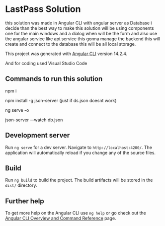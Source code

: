 # LastPass Solution

this solution was made in Angular CLI with angular server as Database
i decide than the best way to make this solution will be using components one for the main windows and a dialog when will be the form 
and also use the angular service like api.service this gonna manage the backend this will create and connect to the database this will be all local storage.



This project was generated with [Angular CLI](https://github.com/angular/angular-cli) version 14.2.4.

And for coding used Visual Studio Code

## Commands to run this solution
npm i

npm install -g json-server (just if ds.json doesnt work)

ng serve -o

json-server --watch db.json


## Development server

Run `ng serve` for a dev server. Navigate to `http://localhost:4200/`. The application will automatically reload if you change any of the source files.


## Build

Run `ng build` to build the project. The build artifacts will be stored in the `dist/` directory.


## Further help

To get more help on the Angular CLI use `ng help` or go check out the [Angular CLI Overview and Command Reference](https://angular.io/cli) page.
